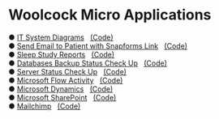 # Woolcock Micro Applications

&#9679; <a href=https://vmiis.github.io/wimr-diagrams/ >IT System Diagrams</a> &nbsp; <a href=https://github.com/vmiis/wimr-diagrams/>(Code)</a><br> 
&#9679; <a href=https://vmiis.github.io/wimr-snapforms/ >Send Email to Patient with Snapforms Link</a> &nbsp; <a href=https://github.com/vmiis/wimr-snapforms/>(Code)</a><br>
&#9679; <a href=https://vmiis.github.io/wimr-sleep-study/ >Sleep Study Reports</a> &nbsp; <a href=https://github.com/vmiis/wimr-sleep-study/>(Code)</a><br> 
&#9679; <a href=https://vmiis.github.io/wimr-backup-status/ >Databases Backup Status Check Up</a> &nbsp; <a href=https://github.com/vmiis/wimr-backup-status/ >(Code)</a><br> 
&#9679; <a href=https://vmiis.github.io/wimr-server-status/ >Server Status Check Up</a> &nbsp; <a href=https://github.com/vmiis/wimr-server-status/>(Code)</a><br> 
&#9679; <a href=https://vmiis.github.io/wimr-microsoft-flow-activity/ >Microsoft Flow Activity</a> &nbsp; <a href=https://github.com/vmiis/wimr-microsoft-flow-activity>(Code)</a><br> 
&#9679; <a href=https://vmiis.github.io/wimr-microsoft-dynamics/ >Microsoft Dynamics</a> &nbsp; <a href=https://github.com/vmiis/wimr-microsoft-dynamics>(Code)</a><br>
&#9679; <a href=https://vmiis.github.io/wimr-microsoft-sharepoint/ >Microsoft SharePoint</a> &nbsp; <a href=https://github.com/vmiis/wimr-microsoft-sharepoint>(Code)</a><br>
&#9679; <a href=https://vmiis.github.io/wimr-mailchimp/ >Mailchimp</a> &nbsp; <a href=https://github.com/vmiis/wimr-mailchimp>(Code)</a><br>



